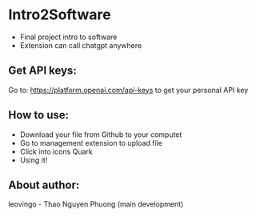 # Intro2Software
- Final project intro to software
- Extension can call chatgpt anywhere
## Get API keys:
Go to: https://platform.openai.com/api-keys to get your personal API key
## How to use:
- Download your file from Github to your computet
- Go to management extension to upload file
- Click into icons Quark
- Using it!
## About author:
leovingo - Thao Nguyen Phuong (main development)

